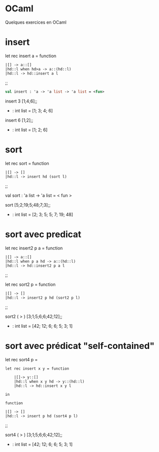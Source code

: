 # OCaml
Quelques exercices en OCaml

# insert

 let rec insert a = function
 
	|[] -> a::[]
	|hd::l when hd>a -> a::(hd::l) 
	|hd::l -> hd::insert a l
	
;;

```ocaml
val insert : 'a -> 'a list -> 'a list = <fun>
```

 insert 3 [1;4;6];;
- : int list = [1; 3; 4; 6]

 insert 6 [1;2];;
- : int list = [1; 2; 6]

# sort

 let rec sort = function 
 
	|[] -> []
	|hd::l -> insert hd (sort l)
	
;;

val sort : 'a list -> 'a list = < fun >

 sort [5;2;19;5;48;7;3];;
- : int list = [2; 3; 5; 5; 7; 19; 48]

# sort avec predicat

 let rec insert2 p a = function 
 
	|[] -> a::[]
	|hd::l when p a hd -> a::(hd::l)
	|hd::l -> hd::insert2 p a l
	
;;

 let rec sort2 p = function 
 
	|[] -> []
	|hd::l -> insert2 p hd (sort2 p l)
	
;;

 sort2 ( > ) [3;1;5;6;6;42;12];;
- : int list = [42; 12; 6; 6; 5; 3; 1]

# sort avec prédicat "self-contained"

 let rec sort4 p = 
 
	let rec insert x y = function 
	
		|[]-> y::[]
		|hd::l when x y hd -> y::(hd::l)
		|hd::l -> hd::insert x y l 	
		
	in 
	
	function 
	
	|[] -> []
	|hd::l -> insert p hd (sort4 p l)
	
;;

 sort4 ( > ) [3;1;5;6;6;42;12];;
- : int list = [42; 12; 6; 6; 5; 3; 1]
